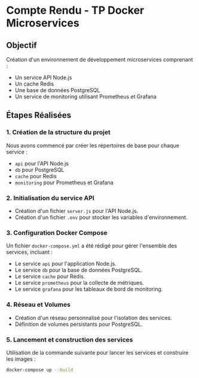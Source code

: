 
# Compte Rendu - TP Docker Microservices

## Objectif
Création d'un environnement de développement microservices comprenant :
- Un service API Node.js
- Un cache Redis
- Une base de données PostgreSQL
- Un service de monitoring utilisant Prometheus et Grafana

## Étapes Réalisées

### 1. Création de la structure du projet
Nous avons commencé par créer les répertoires de base pour chaque service :
- `api` pour l'API Node.js
- `db` pour PostgreSQL
- `cache` pour Redis
- `monitoring` pour Prometheus et Grafana

### 2. Initialisation du service API
- Création d'un fichier `server.js` pour l'API Node.js.
- Création d'un fichier `.env` pour stocker les variables d'environnement.

### 3. Configuration Docker Compose
Un fichier `docker-compose.yml` a été rédigé pour gérer l'ensemble des services, incluant :
- Le service `api` pour l'application Node.js.
- Le service `db` pour la base de données PostgreSQL.
- Le service `cache` pour Redis.
- Le service `prometheus` pour la collecte de métriques.
- Le service `grafana` pour les tableaux de bord de monitoring.

### 4. Réseau et Volumes
- Création d'un réseau personnalisé pour l'isolation des services.
- Définition de volumes persistants pour PostgreSQL.

### 5. Lancement et construction des services
Utilisation de la commande suivante pour lancer les services et construire les images :
```bash
docker-compose up --build
```


